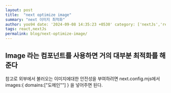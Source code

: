 ```yaml
---
layout: post 
title:  "next optimize image"
summary: "next 이미지 최적화"
author: yoo94 date: '2024-09-08 14:35:23 +0530' category: ['nextJs','react']
tags: react,nextJs
permalink: blog/next-optimize-image/
---
```


## Image 라는 컴포넌트를 사용하면 거의 대부분 최적화를 해준다 
 참고로 외부에서 불러오는 이미지에대한 안전성을 부여하려면
next.config.mjs에서
images:{
    domains:["도메인""]
}
을 넣어주면 된다.
